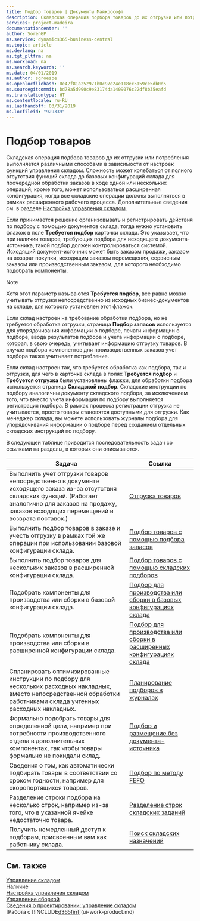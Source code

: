 ```yaml
---
title: Подбор товаров | Документы Майкрософт
description: Складская операция подбора товаров до их отгрузки или потребления выполняется различными способами в зависимости от настроек функций управления складом. Сложность [настройки](../configure-warehouse-processes.md) может колебаться от полного отсутствия функций склада до базовых конфигураций склада для поочередной обработки заказов в ходе одной или нескольких операций; кроме того, может использоваться расширенная конфигурация, когда все складские операции должны выполняться в рамках расширенного рабочего процесса.
services: project-madeira
documentationcenter: ''
author: SorenGP
ms.service: dynamics365-business-central
ms.topic: article
ms.devlang: na
ms.tgt_pltfrm: na
ms.workload: na
ms.search.keywords: ''
ms.date: 04/01/2019
ms.author: sgroespe
ms.openlocfilehash: 0e42f81a252971b0c97e24e118ec5159ce5db0d5
ms.sourcegitcommit: bd78a5d990c9e83174da1409076c22df8b35eafd
ms.translationtype: HT
ms.contentlocale: ru-RU
ms.lasthandoff: 03/31/2019
ms.locfileid: "929339"
---
```

# <a name="pick-items"></a>Подбор товаров
Складская операция подбора товаров до их отгрузки или потребления выполняется различными способами в зависимости от настроек функций управления складом. Сложность может колебаться от полного отсутствия функций склада до базовых конфигураций склада для поочередной обработки заказов в ходе одной или нескольких операций; кроме того, может использоваться расширенная конфигурация, когда все складские операции должны выполняться в рамках расширенного рабочего процесса. Дополнительные сведения см. в разделе [Настройка управления складом](warehouse-setup-warehouse.md).

Если принимается решение организовывать и регистрировать действия по подбору с помощью документов склада, тогда нужно установить флажок в поле **Требуется подбор** карточки склада. Это указывает, что при наличии товаров, требующих подбора для исходящего документа-источника, такой подбор должен контролироваться системой. Исходящий документ-источник может быть заказом продажи, заказом на возврат покупки, исходящим заказом перемещения, сервисным заказом или производственным заказом, для которого необходимо подобрать компоненты.

> [!NOTE]
> Хотя этот параметр называются **Требуется подбор**, все равно можно учитывать отгрузки непосредственно из исходных бизнес-документов на складе, для которого установлен этот флажок.

Если склад настроен на требование обработки подбора, но не требуется обработка отгрузки, страница **Подбор запасов** используется для упорядочивания информации о подборе, печати информации о подборе, ввода результатов подбора и учета информации о подборе, которая, в свою очередь, учитывает информацию отгрузку товаров. В случае подбора компонентов для производственных заказов учет подбора также учитывает потребление.

Если склад настроен так, что требуется обработка как подбора, так и отгрузки, для чего в карточке склада в полях **Требуется подбор** и **Требуется отгрузка** были установлены флажки, для обработки подбора используется страница **Складской подбор**. Складские инструкции по подбору аналогичны документу складского подбора, за исключением того, что вместо учета информации по подбору выполняется регистрация подбора. В рамках процесса регистрации отгрузка не учитывается, просто товары становятся доступными для отгрузки. Как менеджер склада, вы можете использовать журналы подбора для упорядочивания информации о подборе перед созданием отдельных складских инструкций по подбору.

В следующей таблице приводится последовательность задач со ссылками на разделы, в которых они описываются.   

|**Задача**|**Ссылка**|
|------------|-------------|  
|Выполнить учет отгрузки товаров непосредственно в документе исходящего заказа из-за отсутствия складских функций. (Работает аналогично для заказов на продажу, заказов исходящих перемещений и возврата поставок.)|[Отгрузка товаров](warehouse-how-ship-items.md)|  
|Выполнить подбор товаров в заказе и учесть отгрузку в рамках той же операции при использовании базовой конфигурации склада.|[Подбор товаров с помощью подбора запасов](warehouse-how-to-pick-items-with-inventory-picks.md)|
|Выполнить подбор товаров для нескольких заказов в расширенной конфигурации склада.|[Подбор товаров с помощью складских подборов](warehouse-how-to-pick-items-for-warehouse-shipment.md)|  
|Подобрать компоненты для производства или сборки в базовой конфигурации склада.|[Подбор для производства или сборки в базовых конфигурациях склада](warehouse-how-to-pick-for-production.md)|
|Подобрать компоненты для производства или сборки в расширенной конфигурации склада.|[Подбор для производства или сборки в расширенных конфигурациях склада](warehouse-how-to-pick-for-internal-operations-in-advanced-warehousing.md)|  
|Спланировать оптимизированные инструкции по подбору для нескольких расходных накладных, вместо непосредственной обработки работниками склада учтенных расходных накладных.|[Планирование подборов в журналах](warehouse-how-to-plan-picks-in-worksheets.md)|  
|Формально подобрать товары для определенной цели, например при потребности производственного отдела в дополнительных компонентах, так чтобы товары формально не покидали склад.|[Подбор и размещение без документа-источника](warehouse-how-to-create-put-aways-from-internal-put-aways.md)|
|Сведения о том, как автоматически подбирать товары в соответствии со сроком годности, например для скоропортящихся товаров.|[Подбор по методу FEFO](warehouse-picking-by-fefo.md)|
|Разделение строки подбора на несколько строк, например из-за того, что в указанной ячейке недостаточно товара.|[Разделение строк складских заданий](warehouse-how-to-split-warehouse-activity-lines.md)|
|Получить немедленный доступ к подборам, присвоенным вам как работнику склада.|[Поиск складских назначений](warehouse-how-to-find-your-warehouse-assignments.md)|  

## <a name="see-also"></a>См. также  
[Управление складом](warehouse-manage-warehouse.md)  
[Наличие](inventory-manage-inventory.md)  
[Настройка управления складом](warehouse-setup-warehouse.md)     
[Управление сборкой](assembly-assemble-items.md)    
[Сведения о проектировании: управление складом](design-details-warehouse-management.md)  
[Работа с [!INCLUDE[d365fin](includes/d365fin_md.md)]](ui-work-product.md)
